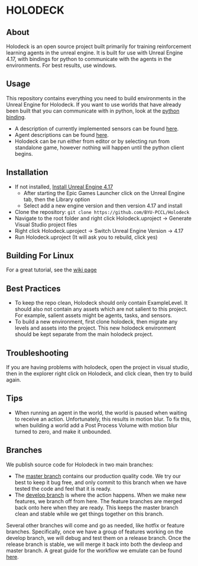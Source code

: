 # HOLODECK

## About
Holodeck is an open source project built primarily for training reinforcement learning agents in the unreal engine. It is built for use with Unreal Engine 4.17, with bindings for python to communicate with the agents in the environments. For best results, use windows.

## Usage
This repository contains everything you need to build environments in the Unreal Engine for Holodeck. If you want to use worlds that have already been built that you can communicate with in python, look at the [python binding](https://github.com/BYU-PCCL/HolodeckPythonBinding).

* A description of currently implemented sensors can be found [here](Docs/sensors.md).
* Agent descriptions can be found [here](Docs/agents.md).
* Holodeck can be run either from editor or by selecting run from standalone game, however nothing will happen until the python client begins.

## Installation
* If not installed, [Install Unreal Engine 4.17](https://www.unrealengine.com/en-US/download)
    * After starting the Epic Games Launcher click on the Unreal Engine tab, then the Library option
    * Select add a new engine version and then version 4.17 and install
* Clone the repository:
`git clone https://github.com/BYU-PCCL/Holodeck`
* Navigate to the root folder and right click Holodeck.uproject -> Generate Visual Studio project files
* Right click Holodeck.uproject -> Switch Unreal Engine Version -> 4.17
* Run Holodeck.uproject (It will ask you to rebuild, click yes)

## Building For Linux
For a great tutorial, see the [wiki page](https://github.com/BYU-PCCL/Holodeck/wiki/Cross-Compiling-for-Linux)

## Best Practices
* To keep the repo clean, Holodeck should only contain ExampleLevel. It should also not contain any assets which are not salient to this project. For example, salient assets might be agents, tasks, and sensors.
* To build a new environment, first clone holodeck, then migrate any levels and assets into the project. This new holodeck environment should be kept separate from the main holodeck project.

## Troubleshooting
If you are having problems with holodeck, open the project in visual studio, then in the explorer right click on Holodeck, and click clean, then try to build again.

## Tips
* When running an agent in the world, the world is paused when waiting to receive an action. Unfortunately, this results in motion blur. To fix this, when building a world add a Post Process Volume with motion blur turned to zero, and make it unbounded.

## Branches
We publish source code for Holodeck in two main branches: 
* The [master branch](https://github.com/BYU-PCCL/Holodeck/tree/master) contains our production quality code. We try our best to keep it bug free, and only commit to this branch when we have tested the code and feel that it is ready.
* The [develop branch](https://github.com/BYU-PCCL/Holodeck/tree/develop) is where the action happens. When we make new features, we branch off from here. The feature branches are merged back onto here when they are ready. This keeps the master branch clean and stable while we get things together on this branch. 

Several other branches will come and go as needed, like hotfix or feature branches. Specifically, once we have a group of features working on the develop branch, we will debug and test them on a release branch. Once the release branch is stable, we will merge it back into both the devleop and master branch. A great guide for the workflow we emulate can be found [here](http://nvie.com/posts/a-successful-git-branching-model/).

